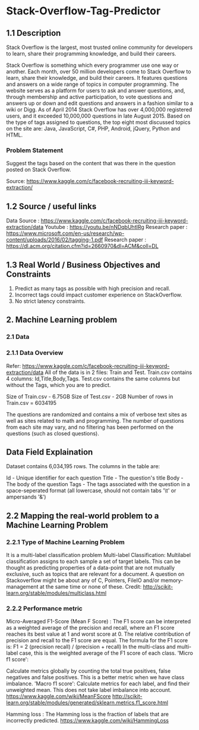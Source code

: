 # Stack-Overflow-Tag-Predictor

## 1.1 Description

Stack Overflow is the largest, most trusted online community for developers to learn, share their programming knowledge, and build their careers.

Stack Overflow is something which every programmer use one way or another. Each month, over 50 million developers come to Stack Overflow to learn, share their knowledge, and build their careers. It features questions and answers on a wide range of topics in computer programming. The website serves as a platform for users to ask and answer questions, and, through membership and active participation, to vote questions and answers up or down and edit questions and answers in a fashion similar to a wiki or Digg. As of April 2014 Stack Overflow has over 4,000,000 registered users, and it exceeded 10,000,000 questions in late August 2015. Based on the type of tags assigned to questions, the top eight most discussed topics on the site are: Java, JavaScript, C#, PHP, Android, jQuery, Python and HTML.

### Problem Statement
Suggest the tags based on the content that was there in the question posted on Stack Overflow.

Source: https://www.kaggle.com/c/facebook-recruiting-iii-keyword-extraction/

## 1.2 Source / useful links 

Data Source : https://www.kaggle.com/c/facebook-recruiting-iii-keyword-extraction/data 
Youtube : https://youtu.be/nNDqbUhtIRg 
Research paper : https://www.microsoft.com/en-us/research/wp-content/uploads/2016/02/tagging-1.pdf 
Research paper : https://dl.acm.org/citation.cfm?id=2660970&dl=ACM&coll=DL

## 1.3 Real World / Business Objectives and Constraints 

1.	Predict as many tags as possible with high precision and recall.
2.	Incorrect tags could impact customer experience on StackOverflow.
3.	No strict latency constraints.

## 2. Machine Learning problem 

### 2.1 Data 

### 2.1.1 Data Overview 

Refer: https://www.kaggle.com/c/facebook-recruiting-iii-keyword-extraction/data 
All of the data is in 2 files: Train and Test.
Train.csv contains 4 columns: Id,Title,Body,Tags.
Test.csv contains the same columns but without the Tags, which you are to predict.

Size of Train.csv - 6.75GB
Size of Test.csv - 2GB
Number of rows in Train.csv = 6034195

The questions are randomized and contains a mix of verbose text sites as well as sites related to math and programming. The number of questions from each site may vary, and no filtering has been performed on the questions (such as closed questions).


## Data Field Explaination
Dataset contains 6,034,195 rows. The columns in the table are:

Id - Unique identifier for each question
Title - The question's title
Body - The body of the question
Tags - The tags associated with the question in a space-seperated format (all lowercase, should not contain tabs '\t' or ampersands '&')


## 2.2 Mapping the real-world problem to a Machine Learning Problem 

### 2.2.1 Type of Machine Learning Problem 

It is a multi-label classification problem 
Multi-label Classification: Multilabel classification assigns to each sample a set of target labels. This can be thought as predicting properties of a data-point that are not mutually exclusive, such as topics that are relevant for a document. A question on Stackoverflow might be about any of C, Pointers, FileIO and/or memory-management at the same time or none of these. 
Credit: http://scikit-learn.org/stable/modules/multiclass.html

### 2.2.2 Performance metric 

Micro-Averaged F1-Score (Mean F Score) : The F1 score can be interpreted as a weighted average of the precision and recall, where an F1 score reaches its best value at 1 and worst score at 0. The relative contribution of precision and recall to the F1 score are equal. The formula for the F1 score is:
F1 = 2 (precision recall) / (precision + recall)
In the multi-class and multi-label case, this is the weighted average of the F1 score of each class. 
'Micro f1 score': 

Calculate metrics globally by counting the total true positives, false negatives and false positives. This is a better metric when we have class imbalance. 
'Macro f1 score': 
Calculate metrics for each label, and find their unweighted mean. This does not take label imbalance into account. 
https://www.kaggle.com/wiki/MeanFScore 
http://scikit-learn.org/stable/modules/generated/sklearn.metrics.f1_score.html 

Hamming loss : The Hamming loss is the fraction of labels that are incorrectly predicted. 
https://www.kaggle.com/wiki/HammingLoss 

